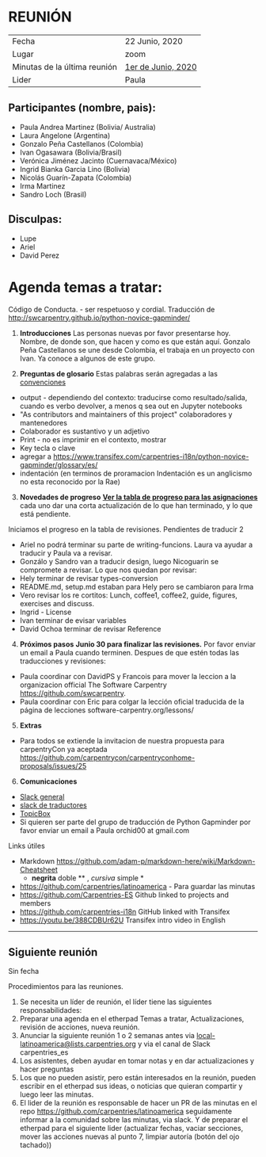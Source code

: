 # REUNIÓN 

|||
|--|--|
| Fecha | 22 Junio, 2020 |
| Lugar | zoom|
| Minutas de la última reunión | [1er de Junio, 2020](https://github.com/carpentries/latinoamerica/blob/master/traducciones/minutos/2020-05-19.md ) |
| Lider | Paula|

## Participantes (nombre, pais):
* Paula Andrea Martinez (Bolivia/ Australia) 
* Laura Angelone (Argentina)
* Gonzalo Peña Castellanos (Colombia)
* Ivan Ogasawara (Bolivia/Brasil)
* Verónica Jiménez Jacinto (Cuernavaca/México)
* Ingrid Bianka Garcia Lino (Bolivia)
* Nicolás Guarín-Zapata (Colombia)
* Irma Martinez
* Sandro Loch (Brasil)

## Disculpas:
* Lupe
* Ariel
* David Perez

# Agenda temas a tratar:

Código de Conducta. - ser respetuoso y cordial.
Traducción de http://swcarpentry.github.io/python-novice-gapminder/ 

1. **Introducciones**
Las personas nuevas por favor presentarse hoy. Nombre, de donde son, que hacen y como es que están aquí.
Gonzalo Peña Castellanos se une desde Colombia, el trabaja en un proyecto con Ivan. Ya conoce a algunos de este grupo.

2. **Preguntas de glosario** 
Estas palabras serán agregadas a las [convenciones](https://github.com/Carpentries-ES/board/blob/master/Convenciones_Traduccion.md)
* output - dependiendo del contexto: traducirse como resultado/salida, cuando es verbo devolver, a menos q sea out en Jupyter notebooks
* "As contributors and maintainers of this project" colaboradores y mantenedores 
* Colaborador es sustantivo y un adjetivo
* Print - no es imprimir en el contexto, mostrar
* Key tecla o clave
* agregar a https://www.transifex.com/carpentries-i18n/python-novice-gapminder/glossary/es/
* indentación (en terminos de proramacion Indentación es un anglicismo no esta reconocido por la Rae) 

3. **Novedades de progreso**
[**Ver la tabla de progreso para las asignaciones**](https://github.com/carpentries/latinoamerica/blob/master/traducciones/projects/swc-python-gapminder/fechas-progreso.md)
cada uno dar una corta actualización de lo que han terminado, y lo que está pendiente.

Iniciamos el progreso en la tabla de revisiones. 
Pendientes de traducir 2 
  * Ariel no podrá terminar su parte de writing-funcions. Laura va ayudar a traducir y Paula va a revisar.
  * Gonzálo y Sandro van a traducir design, luego Nicoguarin se compromete a revisar.
Lo que nos quedan por revisar: 
  * Hely terminar de revisar types-conversion
  * README.md, setup.md estaban para Hely pero se cambiaron para Irma 
  * Vero revisar los re cortitos: Lunch, coffee1, coffee2, guide, figures, exercises and discuss.
  * Ingrid -  License  
  * Ivan terminar de evisar variables
  * David Ochoa terminar de revisar Reference

4. **Próximos pasos**
**Junio 30 para finalizar las revisiones.**
 Por favor enviar un email a Paula cuando terminen.
Despues de que estén todas las traducciones y revisiones:
* Paula coordinar con DavidPS y Francois para mover la leccion a la  organizacion official The Software Carpentry https://github.com/swcarpentry.
* Paula coordinar con Eric para colgar la lección oficial traducida de la página de lecciones software-carpentry.org/lessons/
    
5. **Extras**
- Para todos se extiende la invitacion de nuestra propuesta para carpentryCon ya aceptada
https://github.com/carpentrycon/carpentryconhome-proposals/issues/25

6. **Comunicaciones**
- [Slack general](https://swcarpentry.slack.com)
- [slack de traductores](equipotraducciones.slack.com )
- [TopicBox](https://carpentries.topicbox.com/groups/local-latinoamerica)
- Si quieren ser parte del grupo de traducción de Python Gapminder por favor enviar un email a Paula orchid00 at gmail.com

Links útiles
- Markdown https://github.com/adam-p/markdown-here/wiki/Markdown-Cheatsheet
   *  **negrita** doble ** , *cursiva* simple *
- https://github.com/carpentries/latinoamerica - Para guardar las minutas
- https://github.com/Carpentries-ES Github linked to projects and members
- https://github.com/carpentries-i18n  GitHub linked with Transifex
- https://youtu.be/388CDBUr62U Transifex intro video in English

-------------------------------------------------------

## Siguiente reunión
Sin fecha

Procedimientos para las reuniones.
1. Se necesita un líder de reunión, el líder tiene las siguientes responsabilidades:
2. Preparar una agenda en el etherpad Temas a tratar, Actualizaciones, revisión de acciones, nueva reunión.
3. Anunciar la siguiente reunión 1 o 2 semanas antes via local-latinoamerica@lists.carpentries.org y via el canal de Slack carpentries_es 
4. Los asistentes, deben ayudar en tomar notas y en dar actualizaciones y hacer preguntas
5. Los que no pueden asistir, pero están interesados en la reunión, pueden escribir en el etherpad sus ideas, o noticias que quieran compartir y luego leer las minutas.
6. El lider de la reunión es responsable de hacer un PR de las minutas en el repo https://github.com/carpentries/latinoamerica seguidamente informar a la comunidad sobre las minutas, via slack. Y de preparar el etherpad para el siguiente lider (actualizar fechas, vaciar secciones, mover las acciones nuevas al punto 7, limpiar autoría (botón del ojo tachado))

